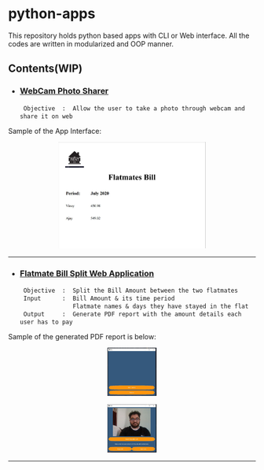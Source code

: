 # python-apps

This repository holds python based apps with CLI or Web interface. All the codes are written in modularized and OOP manner.

## Contents(WIP)

- ### [WebCam Photo Sharer](https://github.com/vinay-singh27/python-apps/tree/main/Webcam_photo_sharer)
       Objective  :  Allow the user to take a photo through webcam and share it on web
       
 Sample of the App Interface:                       
 <p align="center">
 <img src="Flatmates_Bill/report_sample.JPG" width="300">
 </p>
 
-----------------------------------------------------------------------------------------------------------------------------------------------------

- ### [Flatmate Bill Split Web Application](https://github.com/vinay-singh27/python-apps/tree/main/Flatmates_Bill)
       Objective  :  Split the Bill Amount between the two flatmates
       Input      :  Bill Amount & its time period
                     Flatmate names & days they have stayed in the flat
       Output     :  Generate PDF report with the amount details each user has to pay
       
 Sample of the generated PDF report is below:                       
 <p align="center">
 <img src="Webcam_photo_sharer/app_working_images/Starting Interface.JPG" width="100">
 </p>
  <p align="center">
 <img src="Webcam_photo_sharer/app_working_images/Creating shareable link.JPG" width="100">
 </p>
                                   
       
-----------------------------------------------------------------------------------------------------------------------------------------------------
